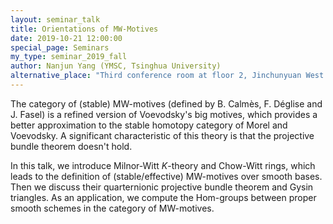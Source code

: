 ```yaml
---
layout: seminar_talk
title: Orientations of MW-Motives
date: 2019-10-21 12:00:00
special_page: Seminars
my_type: seminar_2019_fall
author: Nanjun Yang (YMSC, Tsinghua University)
alternative_place: "Third conference room at floor 2, Jinchunyuan West Building (近春园西楼)"
---
```


The category of (stable) MW-motives (defined by B. Calmès, F. Déglise and J. Fasel) is a refined version of Voevodsky's big motives, which provides a better approximation to the stable homotopy category of Morel and Voevodsky. A significant characteristic of this theory is that the projective bundle theorem doesn't hold.

In this talk, we introduce Milnor-Witt *K*-theory and Chow-Witt rings, which leads to the definition of (stable/effective) MW-motives over smooth bases. Then we discuss their quarternionic projective bundle theorem and Gysin triangles. As an application, we compute the Hom-groups between proper smooth schemes in the category of MW-motives.
